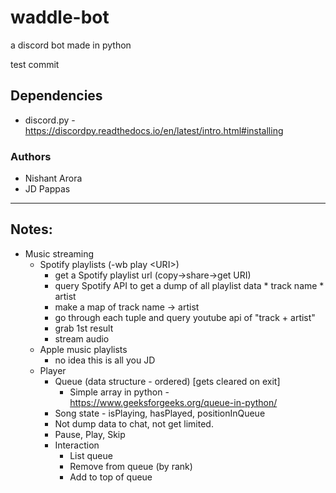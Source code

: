 # waddle-bot
a discord bot made in python

test commit

## Dependencies
* discord.py - https://discordpy.readthedocs.io/en/latest/intro.html#installing

### Authors
* Nishant Arora
* JD Pappas

---
## Notes:

* Music streaming
    * Spotify playlists (-wb play \<URI\>)
        * get a Spotify playlist url (copy->share->get URI)
        * query Spotify API to get a dump of all playlist data
               * track name
               * artist
         * make a map of track name -> artist
         * go through each tuple and query youtube api of "track + artist"
         * grab 1st result
         * stream audio
    * Apple music playlists 
        * no idea this is all you JD
    * Player
        * Queue (data structure - ordered) [gets cleared on exit]
            * Simple array in python - https://www.geeksforgeeks.org/queue-in-python/
        * Song state - isPlaying, hasPlayed, positionInQueue
        * Not dump data to chat, not get limited. 
        * Pause, Play, Skip
        * Interaction
            * List queue
            * Remove from queue (by rank)
            * Add to top of queue
